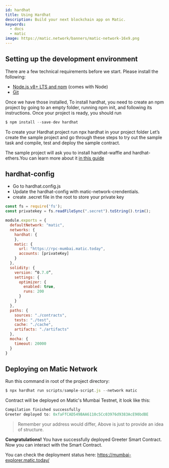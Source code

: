 ```yaml
---
id: hardhat
title: Using Hardhat
description: Build your next blockchain app on Matic.
keywords:
  - docs
  - matic
image: https://matic.network/banners/matic-network-16x9.png 
---
```


## **Setting up the development environment**

There are a few technical requirements before we start. Please install the following:

- [Node.js v8+ LTS and npm](https://nodejs.org/en/) (comes with Node)
- [Git](https://git-scm.com/)

Once we have those installed, To install hardhat, you need to create an npm project by going to an empty folder, running npm init, and following its instructions. Once your project is ready, you should run

```js
$ npm install --save-dev hardhat
```
To create your Hardhat project run npx hardhat in your project folder
Let’s create the sample project and go through these steps to try out the sample task and compile, test and deploy the sample contract.


The sample project will ask you to install hardhat-waffle and hardhat-ethers.You can learn more about it [in this guide](https://hardhat.org/getting-started/#quick-start)

## **hardhat-config**

- Go to hardhat.config.js
- Update the hardhat-config with matic-network-crendentials.
- create .secret file in the root to store your private key

```js
const fs = require('fs');
const privatekey = fs.readFileSync(".secret").toString().trim();

module.exports = {
  defaultNetwork: "matic",
  networks: {
    hardhat: {
    },
    matic: {
      url: "https://rpc-mumbai.matic.today",
      accounts: [privateKey]
    }
  },
  solidity: {
    version: “0.7.0”,
    settings: {
      optimizer: {
        enabled: true,
        runs: 200
      }
    }
  },
  paths: {
    sources: "./contracts",
    tests: "./test",
    cache: "./cache",
    artifacts: "./artifacts"
  },
  mocha: {
    timeout: 20000
  }
}
```


## **Deploying on Matic Network**

Run this command in root of the project directory:
```js
$ npx hardhat run scripts/sample-script.js --network matic
```

Contract will be deployed on Matic's Mumbai Testnet, it look like this:

```js
Compilation finished successfully
Greeter deployed to: 0xfaFfCAD549BAA6110c5Cc03976d9383AcE90bdBE
```

> Remember your address would differ, Above is just to provide an idea of structure.

**Congratulations!** You have successfully deployed Greeter Smart Contract. Now you can interact with the Smart Contract.

You can check the deployment status here: https://mumbai-explorer.matic.today/





  